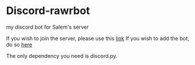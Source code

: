 # Discord-rawrbot

my discord bot for Salem's server

If you wish to join the server, please use this [link](https://discord.gg/tWct2h8Hun)
If you wish to add the bot, do so [here](discord.com/oauth2/authorize?client_id=1118629362368008283&permissions=2147486720&scope=bot&permissions=2147486720&scope=messages.read%20bot)

The only dependency you need is discord.py.
